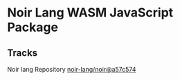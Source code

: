 # Noir Lang WASM JavaScript Package

## Tracks
Noir lang Repository [noir-lang/noir@a57c574](https://github.com/noir-lang/noir/tree/a57c5749cefd5a2999e3b4bba9110097f6d9e915)